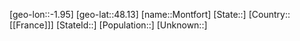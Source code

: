 ﻿---
location: [48.13,-1.95]
type: City
tags:
- geo/City


SpocWebEntityId: 32582
isDeleted: false
confidential: public

---
[geo-lon::-1.95]
[geo-lat::48.13]
[name::Montfort]
[State::]
[Country::[[France]]]
[StateId::]
[Population::]
[Unknown::]

